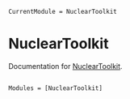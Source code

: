 ```@meta
CurrentModule = NuclearToolkit
```

# NuclearToolkit

Documentation for [NuclearToolkit](https://github.com/SotaYoshida/NuclearToolkit.jl).

```@index
```

```@autodocs
Modules = [NuclearToolkit]
```

